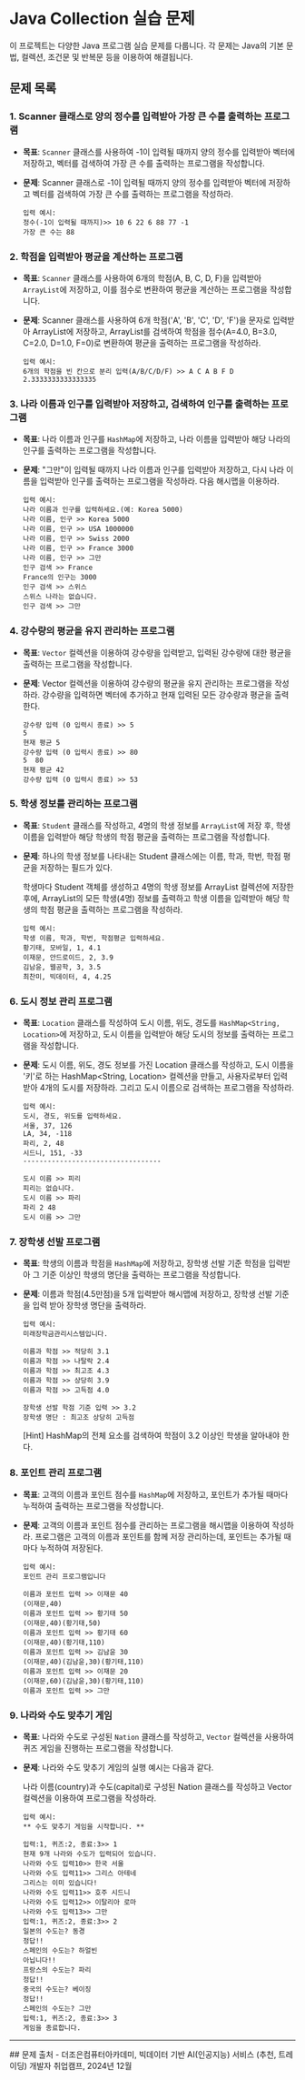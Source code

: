 # Java Collection 실습 문제

이 프로젝트는 다양한 Java 프로그램 실습 문제를 다룹니다. 각 문제는 Java의 기본 문법, 컬렉션, 조건문 및 반복문 등을 이용하여 해결됩니다.

## 문제 목록

### 1. Scanner 클래스로 양의 정수를 입력받아 가장 큰 수를 출력하는 프로그램

- **목표**: `Scanner` 클래스를 사용하여 -1이 입력될 때까지 양의 정수를 입력받아 벡터에 저장하고, 벡터를 검색하여 가장 큰 수를 출력하는 프로그램을 작성합니다.
- **문제**: Scanner 클래스로 -1이 입력될 때까지 양의 정수를 입력받아 벡터에 저장하고 벡터를 검색하여 가장 큰 수를 출력하는 프로그램을 작성하라.
  
  ```
  입력 예시:
  정수(-1이 입력될 때까지)>> 10 6 22 6 88 77 -1
  가장 큰 수는 88
  ```


### 2. 학점을 입력받아 평균을 계산하는 프로그램

- **목표**: `Scanner` 클래스를 사용하여 6개의 학점(A, B, C, D, F)을 입력받아 `ArrayList`에 저장하고, 이를 점수로 변환하여 평균을 계산하는 프로그램을 작성합니다.
- **문제**: Scanner 클래스를 사용하여 6개 학점('A', 'B', 'C', 'D', 'F')을 문자로 입력받아 ArrayList에 저장하고, ArrayList를 검색하여 학점을 점수(A=4.0, B=3.0, C=2.0, D=1.0, F=0)로 변환하여 평균을 출력하는 프로그램을 작성하라.
  
  ```
  입력 예시:
  6개의 학점을 빈 칸으로 분리 입력(A/B/C/D/F) >> A C A B F D
  2.3333333333333335
  ```


### 3. 나라 이름과 인구를 입력받아 저장하고, 검색하여 인구를 출력하는 프로그램

- **목표**: 나라 이름과 인구를 `HashMap`에 저장하고, 나라 이름을 입력받아 해당 나라의 인구를 출력하는 프로그램을 작성합니다.
- **문제**: "그만"이 입력될 때까지 나라 이름과 인구를 입력받아 저장하고, 다시 나라 이름을 입력받아 인구를 출력하는 프로그램을 작성하라. 다음 해시맵을 이용하라.
  
  ```
  입력 예시:
  나라 이름과 인구를 입력하세요.(예: Korea 5000)
  나라 이름, 인구 >> Korea 5000
  나라 이름, 인구 >> USA 1000000
  나라 이름, 인구 >> Swiss 2000
  나라 이름, 인구 >> France 3000
  나라 이름, 인구 >> 그만
  인구 검색 >> France
  France의 인구는 3000
  인구 검색 >> 스위스
  스위스 나라는 없습니다.
  인구 검색 >> 그만
  ```


### 4. 강수량의 평균을 유지 관리하는 프로그램

- **목표**: `Vector` 컬렉션을 이용하여 강수량을 입력받고, 입력된 강수량에 대한 평균을 출력하는 프로그램을 작성합니다.
- **문제**: Vector 컬렉션을 이용하여 강수량의 평균을 유지 관리하는 프로그램을 작성하라. 강수량을 입력하면 벡터에 추가하고 현재 입력된 모든 강수량과 평균을 출력한다.
  
  ```
  강수량 입력 (0 입력시 종료) >> 5
  5
  현재 평균 5
  강수량 입력 (0 입력시 종료) >> 80
  5  80
  현재 평균 42
  강수량 입력 (0 입력시 종료) >> 53
  ```


### 5. 학생 정보를 관리하는 프로그램

- **목표**: `Student` 클래스를 작성하고, 4명의 학생 정보를 `ArrayList`에 저장 후, 학생 이름을 입력받아 해당 학생의 학점 평균을 출력하는 프로그램을 작성합니다.
- **문제**: 하나의 학생 정보를 나타내는 Student 클래스에는 이름, 학과, 학번, 학점 평균을 저장하는 필드가 있다.

  학생마다 Student 객체를 생성하고 4명의 학생 정보를 ArrayList 컬렉션에 저장한 후에, ArrayList의 모든 학생(4명) 정보를 출력하고 학생 이름을 입력받아 해당 학생의 학점 평균을 출력하는 프로그램을 작성하라.

  ```
  입력 예시:
  학생 이름, 학과, 학번, 학점평균 입력하세요.
  황기태, 모바일, 1, 4.1
  이재문, 안드로이드, 2, 3.9
  김남윤, 웹공학, 3, 3.5
  최찬미, 빅데이터, 4, 4.25
  ```


### 6. 도시 정보 관리 프로그램

- **목표**: `Location` 클래스를 작성하여 도시 이름, 위도, 경도를 `HashMap<String, Location>`에 저장하고, 도시 이름을 입력받아 해당 도시의 정보를 출력하는 프로그램을 작성합니다.
- **문제**: 도시 이름, 위도, 경도 정보를 가진 Location 클래스를 작성하고, 도시 이름을 '키'로 하는 HashMap<String, Location> 컬렉션을 만들고, 사용자로부터 입력 받아 4개의 도시를 저장하라. 그리고 도시 이름으로 검색하는 프로그램을 작성하라.
  
  ```
  입력 예시:
  도시, 경도, 위도를 입력하세요.
  서울, 37, 126
  LA, 34, -118
  파리, 2, 48
  시드니, 151, -33  
  ----------------------------------
  
  도시 이름 >> 피리
  피리는 없습니다.
  도시 이름 >> 파리
  파리 2 48
  도시 이름 >> 그만
  ```


### 7. 장학생 선발 프로그램

- **목표**: 학생의 이름과 학점을 `HashMap`에 저장하고, 장학생 선발 기준 학점을 입력받아 그 기준 이상인 학생의 명단을 출력하는 프로그램을 작성합니다.
- **문제**: 이름과 학점(4.5만점)을 5개 입력받아 해시맵에 저장하고, 장학생 선발 기준을 입력 받아 장학생 명단을 출력하라.

  ```
  입력 예시:
  미래장학금관리시스템입니다.
  
  이름과 학점 >> 적당히 3.1
  이름과 학점 >> 나탈락 2.4
  이름과 학점 >> 최고조 4.3
  이름과 학점 >> 상당히 3.9
  이름과 학점 >> 고득점 4.0
  
  장학생 선발 학점 기준 입력 >> 3.2
  장학생 명단 : 최고조 상당히 고득점
  ```
  [Hint] HashMap의 전체 요소를 검색하여 학점이 3.2 이상인 학생을 알아내야 한다.


### 8. 포인트 관리 프로그램

- **목표**: 고객의 이름과 포인트 점수를 `HashMap`에 저장하고, 포인트가 추가될 때마다 누적하여 출력하는 프로그램을 작성합니다.
- **문제**: 고객의 이름과 포인트 점수를 관리하는 프로그램을 해시맵을 이용하여 작성하라. 프로그램은 고객의 이름과 포인트를 함께 저장 관리하는데, 포인트는 추가될 때마다 누적하여 저장된다.
  
  ```
  입력 예시:
  포인트 관리 프로그램입니다
  
  이름과 포인트 입력 >> 이재문 40
  (이재문,40)
  이름과 포인트 입력 >> 황기태 50
  (이재문,40)(황기태,50)
  이름과 포인트 입력 >> 황기태 60
  (이재문,40)(황기태,110)
  이름과 포인트 입력 >> 김남윤 30
  (이재문,40)(김남윤,30)(황기태,110)
  이름과 포인트 입력 >> 이재문 20
  (이재문,60)(김남윤,30)(황기태,110)
  이름과 포인트 입력 >> 그만
  ```

### 9. 나라와 수도 맞추기 게임

- **목표**: 나라와 수도로 구성된 `Nation` 클래스를 작성하고, `Vector` 컬렉션을 사용하여 퀴즈 게임을 진행하는 프로그램을 작성합니다.
- **문제**: 나라와 수도 맞추기 게임의 실행 예시는 다음과 같다.

  나라 이름(country)과 수도(capital)로 구성된 Nation 클래스를 작성하고 Vector 컬렉션을 이용하여 프로그램을 작성하라.

  ```
  입력 예시:
  ** 수도 맞추기 게임을 시작합니다. **
  
  입력:1, 퀴즈:2, 종료:3>> 1
  현재 9개 나라와 수도가 입력되어 있습니다.
  나라와 수도 입력10>> 한국 서울
  나라와 수도 입력11>> 그리스 아테네
  그리스는 이미 있습니다!
  나라와 수도 입력11>> 호주 시드니
  나라와 수도 입력12>> 이탈리아 로마
  나라와 수도 입력13>> 그만
  입력:1, 퀴즈:2, 종료:3>> 2
  일본의 수도는? 동경
  정답!!
  스페인의 수도는? 하얼빈
  아닙니다!!
  프랑스의 수도는? 파리
  정답!!
  중국의 수도는? 베이징
  정답!!
  스페인의 수도는? 그만
  입력:1, 퀴즈:2, 종료:3>> 3
  게임을 종료합니다.
  ```
<hr/>
## 문제 출처
- 더조은컴퓨터아카데미, 빅데이터 기반 AI(인공지능) 서비스 (추천, 트레이딩) 개발자 취업캠프, 2024년 12월

